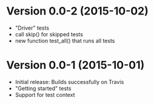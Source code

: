 Version 0.0-2 (2015-10-02)
===

- "Driver" tests
- call skip() for skipped tests
- new function test_all() that runs all tests


Version 0.0-1 (2015-10-01)
===

- Initial release: Builds successfully on Travis
- "Getting started" tests
- Support for test context
